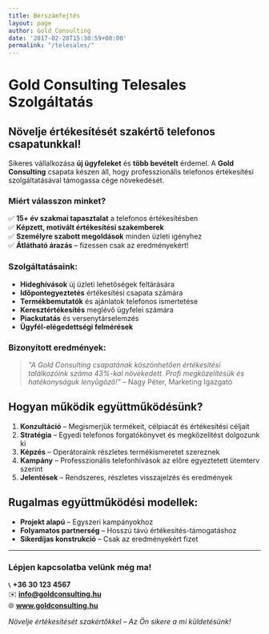 ```yaml
---
title: Bérszámfejtés
layout: page
author: Gold Consulting
date: '2017-02-28T15:30:59+00:00'
permalink: "/telesales/"
---
```

# Gold Consulting Telesales Szolgáltatás

## Növelje értékesítését szakértő telefonos csapatunkkal!

Sikeres vállalkozása **új ügyfeleket** és **több bevételt** érdemel. A **Gold Consulting** csapata készen áll, hogy professzionális telefonos értékesítési szolgáltatásával támogassa cége növekedését.

### Miért válasszon minket?

✅ **15+ év szakmai tapasztalat** a telefonos értékesítésben  
✅ **Képzett, motivált értékesítési szakemberek**  
✅ **Személyre szabott megoldások** minden üzleti igényhez  
✅ **Átlátható árazás** – fizessen csak az eredményekért!

### Szolgáltatásaink:

* **Hideghívások** új üzleti lehetőségek feltárására
* **Időpontegyeztetés** értékesítési csapata számára
* **Termékbemutatók** és ajánlatok telefonos ismertetése
* **Keresztértékesítés** meglévő ügyfelei számára
* **Piackutatás** és versenytárselemzés
* **Ügyfél-elégedettségi felmérések**

### Bizonyított eredmények:

> *"A Gold Consulting csapatának köszönhetően értékesítési találkozóink száma 43%-kal növekedett. Profi megközelítésük és hatékonyságuk lenyűgöző!"* – Nagy Péter, Marketing Igazgató

## Hogyan működik együttműködésünk?

1. **Konzultáció** – Megismerjük termékeit, célpiacát és értékesítési céljait
2. **Stratégia** – Egyedi telefonos forgatókönyvet és megközelítést dolgozunk ki
3. **Képzés** – Operátoraink részletes termékismeretet szereznek
4. **Kampány** – Professzionális telefonhívások az előre egyeztetett ütemterv szerint
5. **Jelentések** – Rendszeres, részletes visszajelzés és eredmények

## Rugalmas együttműködési modellek:

* **Projekt alapú** – Egyszeri kampányokhoz
* **Folyamatos partnerség** – Hosszú távú értékesítés-támogatáshoz
* **Sikerdíjas konstrukció** – Csak az eredményekért fizet

---

### Lépjen kapcsolatba velünk még ma!

📞 **+36 30 123 4567**  
✉️ **info@goldconsulting.hu**  
🌐 **www.goldconsulting.hu**

*Növelje értékesítését szakértőkkel – Az Ön sikere a mi küldetésünk!*
